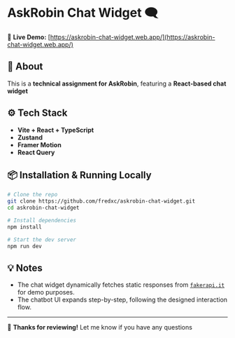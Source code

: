 # AskRobin Chat Widget 🗨️

🚀 **Live Demo:** [https://askrobin-chat-widget.web.app/](https://askrobin-chat-widget.web.app/)

## 📌 About

This is a **technical assignment for AskRobin**, featuring a **React-based chat widget**

## ⚙️ Tech Stack

- **Vite + React + TypeScript**
- **Zustand**
- **Framer Motion**
- **React Query**

## 📦 Installation & Running Locally

```sh
# Clone the repo
git clone https://github.com/fredxc/askrobin-chat-widget.git
cd askrobin-chat-widget

# Install dependencies
npm install

# Start the dev server
npm run dev
```

## 💡 Notes

- The chat widget dynamically fetches static responses from [`fakerapi.it`](https://fakerapi.it/) for demo purposes.
- The chatbot UI expands step-by-step, following the designed interaction flow.

---

🤝 **Thanks for reviewing!** Let me know if you have any questions
